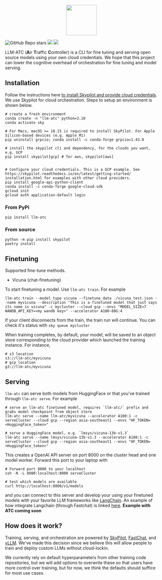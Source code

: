 <p align="center">
  <img height='100px' src="https://www.ocf.berkeley.edu/~asai/static/images/trainy.png">
</p>

![GitHub Repo stars](https://img.shields.io/github/stars/Trainy-ai/llm-atc?style=social)
[![](https://img.shields.io/badge/Twitter-1DA1F2?style=for-the-badge&logo=twitter&logoColor=white)](https://twitter.com/TrainyAI)
[![](https://dcbadge.vercel.app/api/server/d67CMuKY5V)](https://discord.gg/d67CMuKY5V)

LLM-ATC (**A**ir **T**raffic **C**ontroller) is a CLI for fine tuning and serving open source models using your own cloud credentials. We hope that this project can lower the cognitive overhead of orchestration for fine tuning and model serving.

## Installation

Follow the instructions here [to install Skypilot and provide cloud credentials](https://skypilot.readthedocs.io/en/latest/getting-started/installation.html). We use Skypilot for cloud orchestration. Steps to setup an environment is shown below.

```
# create a fresh environment
conda create -n "llm-atc" python=3.10
conda activate sky

# For Macs, macOS >= 10.15 is required to install SkyPilot. For Apple Silicon-based devices (e.g. Apple M1)
pip uninstall grpcio; conda install -c conda-forge grpcio=1.43.0

# install the skypilot cli and dependency, for the clouds you want, e.g. GCP
pip install skypilot[gcp] # for aws, skypilot[aws]


# Configure your cloud credentials. This is a GCP example. See https://skypilot.readthedocs.io/en/latest/getting-started/ installation.html for examples with other cloud providers.
pip install google-api-python-client
conda install -c conda-forge google-cloud-sdk
gcloud init
gcloud auth application-default login
```

### From PyPi

```
pip install llm-atc
```

### From source

```
python -m pip install skypilot
poetry install
```

## Finetuning

Supported fine-tune methods.
- Vicuna (chat-finetuning)

To start finetuning a model. Use `llm-atc train`. For example

```
llm-atc train --model_type vicuna --finetune_data ./vicuna_test.json --name myvicuna --description "This is a finetuned model that just says its name is vicuna" -c mycluster --cloud gcp --envs "MODEL_SIZE=7 WANDB_API_KEY=<my wandb key>" --accelerator A100-80G:4
```

If your client disconnects from the train, the train run will continue. You can check it's status with `sky queue mycluster`

When training completes, by default, your model, will be saved to an object store corresponding to the cloud provider which launched the training instance. For instance,

```
# s3 location
s3://llm-atc/myvicuna
# gcp location
g3://llm-atc/myvicuna
```

## Serving

`llm-atc` can serve both models from HuggingFace or that you've trained through `llm-atc serve`. For example

```
# serve an llm-atc finetuned model, requires `llm-atc/` prefix and grabs model checkpoint from object store
llm-atc serve --name llm-atc/myvicuna --accelerator A100:1 -c serveCluster --cloud gcp --region asia-southeast1 --envs "HF_TOKEN=<HuggingFace_token>"

# serve a HuggingFace model, e.g. `lmsys/vicuna-13b-v1.3`
llm-atc serve --name lmsys/vicuna-13b-v1.3 --accelerator A100:1 -c serveCluster --cloud gcp --region asia-southeast1 --envs "HF_TOKEN=<HuggingFace_token>"
```

This creates a OpenAI API server on port 8000 on the cluster head and one model worker.
Forward this port to your laptop with 
```
# Forward port 8000 to your localhost
ssh -N -L 8000:localhost:8000 serveCluster

# test which models are available
curl http://localhost:8000/v1/models
```
and you can connect to this server and
develop your using your finetuned models with your favorite LLM frameworks like [LangChain](https://python.langchain.com/docs/get_started/introduction.html). An example of how integrate Langchain (through Fastchat) is linked [here](https://github.com/lm-sys/FastChat/blob/main/docs/langchain_integration.md). **Example with ATC coming soon**


## How does it work?

Training, serving, and orchestration are powered by [SkyPilot](https://github.com/skypilot-org/skypilot), [FastChat](https://github.com/lm-sys/FastChat/), and [vLLM](https://github.com/vllm-project/vllm). We've made this decision since we believe this will allow people to train and deploy custom LLMs without cloud-lockin.

We currently rely on default hyperparameters from other training code repositories, but we will add options to overwrite these so that users have more control over training, but for now, we think the defaults should suffice for most use cases. 
